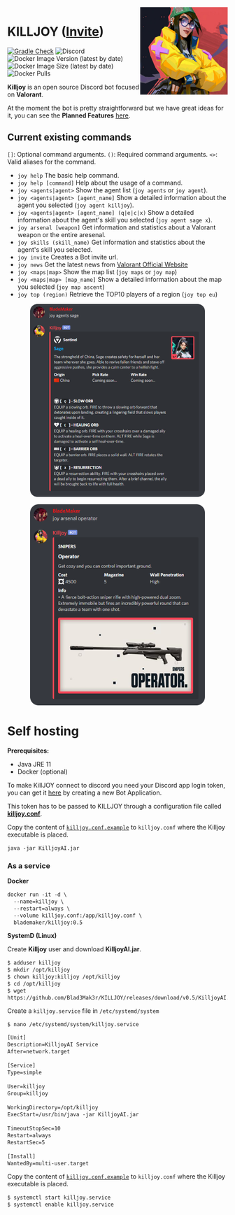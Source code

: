 <img align="right" src="/assets/img/avatar.jpg" height="200" width="200">

# KILLJOY ([Invite][invitation])
[![Gradle Check](https://github.com/Blad3Mak3r/Killjoy/actions/workflows/gradle.yml/badge.svg)](https://github.com/Blad3Mak3r/Killjoy/actions/workflows/gradle.yml)
![Discord](https://img.shields.io/discord/425661010662260736?logo=discord)
![Docker Image Version (latest by date)](https://img.shields.io/docker/v/blademaker/killjoy?logo=docker&sort=date)
![Docker Image Size (latest by date)](https://img.shields.io/docker/image-size/blademaker/killjoy?logo=docker&sort=date)
![Docker Pulls](https://img.shields.io/docker/pulls/blademaker/killjoy?logo=docker)
 
**Killjoy** is an open source Discord bot focused on **Valorant**.

At the moment the bot is pretty straightforward but we have great ideas for it, you can see the **Planned Features** [here](https://github.com/Blad3Mak3r/KILLJOY/projects/1).


## Current existing commands
``[]``: Optional command arguments.
``()``: Required command arguments.
``<>``: Valid aliases for the command.

- ``joy help`` The basic help command.
- ``joy help [command]`` Help about the usage of a command.
- ``joy <agents|agent>`` Show the agent list (``joy agents`` or ``joy agent``).
- ``joy <agents|agent> [agent_name]`` Show a detailed information about the agent you selected (``joy agent killjoy``).
- ``joy <agents|agent> [agent_name] (q|e|c|x)`` Show a detailed information about the agent's skill you selected (``joy agent sage x``).
- ``joy arsenal [weapon]`` Get information and statistics about a Valorant weapon or the entire aresenal.
- ``joy skills (skill_name)`` Get information and statistics about the agent's skill you selected.
- ``joy invite`` Creates a Bot invite url.
- ``joy news`` Get the latest news from [Valorant Official Website](https://playvalorant.com)
- ``joy <maps|map>`` Show the map list (``joy maps`` or ``joy map``)
- ``joy <maps|map> [map_name]`` Show a detailed information about the map you selected (``joy map ascent``)
- ``joy top (region)`` Retrieve the TOP10 players of a region (``joy top eu``)

<p align="center">
 <img src="/Branding/examples/commands_agents.png" width="400px">
</p>

<p align="center">
 <img src="/Branding/examples/commands_arsenal.png" width="400px">
</p>

# Self hosting

**Prerequisites:**
- Java JRE 11
- Docker (optional)

To make KillJOY connect to discord you need your Discord app login token, you can get it [here][devs_application] by creating a new Bot Application.

This token has to be passed to KILLJOY through a configuration file called [**killjoy.conf**](/killjoy.conf.example).

Copy the content of [``killjoy.conf.example``](killjoy.conf.example) to ``killjoy.conf`` where the Killjoy executable is placed.
```shell
java -jar KilljoyAI.jar
```

### As a service

**Docker**
```shell
docker run -it -d \
  --name=killjoy \
  --restart=always \
  --volume killjoy.conf:/app/killjoy.conf \
  blademaker/killjoy:0.5
```

**SystemD (Linux)**

Create **Killjoy** user and download **KilljoyAI.jar**.
```shell
$ adduser killjoy
$ mkdir /opt/killjoy
$ chown killjoy:killjoy /opt/killjoy
$ cd /opt/killjoy
$ wget https://github.com/Blad3Mak3r/KILLJOY/releases/download/v0.5/KilljoyAI.jar
```

Create a ``killjoy.service`` file in ``/etc/systemd/system``
```shell
$ nano /etc/systemd/system/killjoy.service
```
```shell
[Unit]
Description=KilljoyAI Service
After=network.target

[Service]
Type=simple

User=killjoy
Group=killjoy

WorkingDirectory=/opt/killjoy
ExecStart=/usr/bin/java -jar KilljoyAI.jar

TimeoutStopSec=10
Restart=always
RestartSec=5

[Install]
WantedBy=multi-user.target
```

Copy the content of [``killjoy.conf.example``](killjoy.conf.example) to ``killjoy.conf`` where the Killjoy executable is placed.

```shell
$ systemctl start killjoy.service
$ systemctl enable killjoy.service
```

[devs_application]: https://discord.com/developers/applications
[invitation]: https://discord.com/api/oauth2/authorize?client_id=706887214088323092&permissions=321600&scope=bot%20applications.commands%20applications.commands.update
